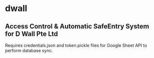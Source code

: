 # dwall
## Access Control &amp; Automatic SafeEntry System for D Wall Pte Ltd

Requires credentials.json and token.pickle files for Google Sheet API to perform database sync.
